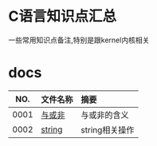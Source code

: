 # C语言知识点汇总

一些常用知识点备注,特别是跟kernel内核相关


# docs

NO.|文件名称|摘要
:--:|:--|:--
0001| [与或非](c_language/0001_and_or_20221221.md) | 与或非的含义
0002| [string](c_language/0002_string_20221231.md) | string相关操作